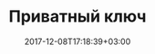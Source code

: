 ---
title: "Приватный ключ"
date: 2017-12-08T17:18:39+03:00
tag: "wiki"
info:
    one: "структура данных, гарантирующая владельцу доступ к его кошельку"
    two: "Приватный ключ (private key) — структура данных, гарантирующая владельцу доступ к его кошельку. Если публичный ключ — это адрес, с которого можно обмениваться криптовалютой, приватный ключ — это своего рода пароль. Никогда и ни при каких условиях не сообщайте никому свой приватный ключ."
---